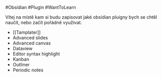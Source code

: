 #Obsidian #Plugin #WantToLearn

Vítej na místě kam si budu zapisovat jaké obsidian pluigny bych se chtěl naučit, nebo začít pořádně využívat.


- [[Tamplater]]
- Advanced slides
- Advanced canvas
- Dataview
- Editor syntax highlight
- Kanban
- Outliner
- Periodic notes